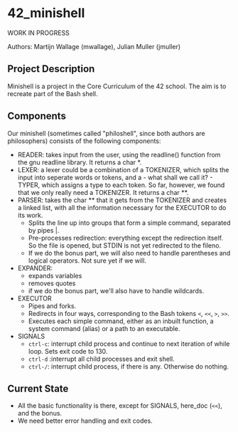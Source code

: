 # 42_minishell

WORK IN PROGRESS

Authors: Martijn Wallage (mwallage), Julian Muller (jmuller)

## Project Description

Minishell is a project in the Core Curriculum of the 42 school. The aim is to recreate part of the Bash shell.

## Components

Our minishell (sometimes called "philoshell", since both authors are philosophers) consists of the following components:
- READER: takes input from the user, using the readline() function from the gnu readline library. It returns a char *.
- LEXER: a lexer could be a combination of a TOKENIZER, which splits the input into seperate words or tokens, and a - what shall we call it? - TYPER, which assigns a type to each token. So far, however, we found that we only really need a TOKENIZER. It returns a char **.
- PARSER: takes the char ** that it gets from the TOKENIZER and creates a linked list, with all the information necessary for the EXECUTOR to do its work.
	- Splits the line up into groups that form a simple command, separated by pipes |.
	- Pre-processes redirection: everything except the redirection itself. So the file is opened, but STDIN is not yet redirected to the fileno.
	- If we do the bonus part, we will also need to handle parentheses and logical operators. Not sure yet if we will.
- EXPANDER:
	- expands variables
	- removes quotes
	- if we do the bonus part, we'll also have to handle wildcards.
- EXECUTOR
	- Pipes and forks.
	- Redirects in four ways, corresponding to the Bash tokens `<`, `<<`, `>`, `>>`.
	- Executes each simple command, either as an inbuilt function, a system command (alias) or a path to an executable.
- SIGNALS
	- `ctrl-c`: interrupt child process and continue to next iteration of while loop. Sets exit code to 130.
	- `ctrl-d` :interrupt all child processes and exit shell.
	- `ctrl-/`: interrupt child process, if there is any. Otherwise do nothing.

## Current State

- All the basic functionality is there, except for SIGNALS, here_doc (`<<`), and the bonus.
- We need better error handling and exit codes.